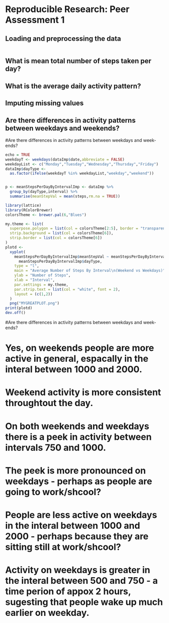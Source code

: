 # Reproducible Research: Peer Assessment 1


## Loading and preprocessing the data
```r

```

## What is mean total number of steps taken per day?



## What is the average daily activity pattern?



## Imputing missing values



## Are there differences in activity patterns between weekdays and weekends?
#Are there differences in activity patterns between weekdays and week- ends?

```r
echo = TRUE
weekdayT <- weekdays(dataImp$date,abbreviate = FALSE)
weekdayList <- c("Monday","Tuesday","Wednesday","Thursday","Friday")
dataImp$dayType <-
  as.factor(ifelse(weekdayT %in% weekdayList,"weekday","weekend"))


p <- meanStepsPerDayByIntervalImp <- dataImp %>%
  group_by(dayType,interval) %>%
  summarise(meanStepVal = mean(steps,rm.na = TRUE))

library(lattice)
library(RColorBrewer)
colorsTheme <- brewer.pal(6,"Blues")

my.theme <- list(
  superpose.polygon = list(col = colorsTheme[2:5], border = "transparent"),
  strip.background = list(col = colorsTheme[6]),
  strip.border = list(col = colorsTheme[6])
)
plotd <-
  xyplot(
    meanStepsPerDayByIntervalImp$meanStepVal ~ meanStepsPerDayByIntervalImp$interval |
      meanStepsPerDayByIntervalImp$dayType,
    type = "l",
    main = "Average Number of Steps By Interval\n(Weekend vs Weekdays)",
    ylab = "Number of Steps",
    xlab = "Interval",
    par.settings = my.theme,
    par.strip.text = list(col = "white", font = 2),
    layout = (c(1,2))
  )
  png("MYGREATPLOT.png")
print(plotd)
dev.off()
```
#Are there differences in activity patterns between weekdays and week- ends?
# Yes, on weekends people are more active in general, espacally in the interal between 1000 and 2000.
# Weekend activity is more consistent throughtout the day.
# On both weekends and weekdays there is a peek in  activity between intervals 750 and 1000.
# The peek is more pronounced on weekdays - perhaps as people are going to work/shcool?
# People are less active on weekdays in the interal between 1000 and 2000 - perhaps because they are sitting still at work/shcool?
# Activity on weekdays is greater in the interal between 500 and 750 - a time perion of appox 2 hours, sugesting that people wake up much earlier on weekday.


